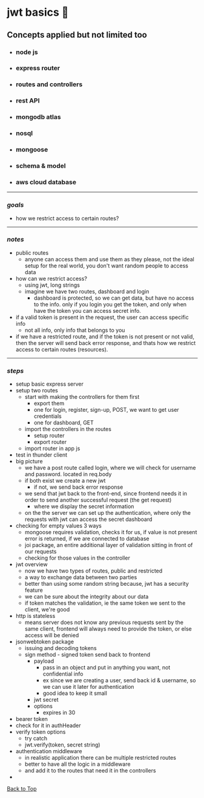 <a name="custom_anchor_name"></a>

# jwt basics :key:

## Concepts applied but not limited too

- ### node js
- ### express router
- ### routes and controllers
- ### rest API
- ### mongodb atlas
- ### nosql
- ### mongoose
- ### schema & model
- ### aws cloud database

---

### _goals_

- how we restrict access to certain routes?

---

### _notes_

- public routes
  - anyone can access them and use them as they please, not the ideal setup for the real world, you don't want random people to access data
- how can we restrict access?
  - using jwt, long strings
  - imagine we have two routes, dashboard and login
    - dashboard is protected, so we can get data, but have no access to the info. only if you login you get the token, and only when have the token you can access secret info.
- if a valid token is present in the request, the user can access specific info
  - not all info, only info that belongs to you
- if we have a restricted route, and if the token is not present or not valid, then the server will send back error response, and thats how we restrict access to certain routes (resources).

---

### _steps_

- setup basic express server
- setup two routes
  - start with making the controllers for them first
    - export them
    - one for login, register, sign-up, POST, we want to get user credentials
    - one for dashboard, GET
  - import the controllers in the routes
    - setup router
    - export router
  - import router in app js
- test in thunder client
- big picture
  - we have a post route called login, where we will check for username and password. located in req.body
  - if both exist we create a new jwt
    - if not, we send back error response
  - we send that jwt back to the front-end, since frontend needs it in order to send another successful request (the get request)
    - where we display the secret information
  - on the the server we can set up the authentication, where only the requests with jwt can access the secret dashboard
- checking for empty values 3 ways
  - mongoose requires validation, checks it for us, if value is not present error is returned, if we are connected to database
  - joi package, an entire additional layer of validation sitting in front of our requests
  - checking for those values in the controller
- jwt overview
  - now we have two types of routes, public and restricted
  - a way to exchange data between two parties
  - better than using some random string because, jwt has a security feature
  - we can be sure about the integrity about our data
  - if token matches the validation, ie the same token we sent to the client, we're good
- http is stateless
  - means server does not know any previous requests sent by the same client, frontend will always need to provide the token, or else access will be denied
- jsonwebtoken package
  - issuing and decoding tokens
  - sign method - signed token send back to frontend
    - payload
      - pass in an object and put in anything you want, not confidential info
      - ex since we are creating a user, send back id & username, so we can use it later for authentication
      - good idea to keep it small
    - jwt secret
    - options
      - expires in 30
- bearer token
- check for it in authHeader
- verify token options
  - try catch
  - jwt.verify(token, secret string)
- authentication middleware
  - in realistic application there can be multiple restricted routes
  - better to have all the logic in a middleware
  - and add it to the routes that need it in the controllers
-

[Back to Top](#custom_anchor_name)
